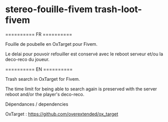 # stereo-fouille-fivem trash-loot-fivem
========== FR ========== 

Fouille de poubelle en OxTarget pour Fivem. 

Le delai pour pouvoir refouiller est conservé avec le reboot serveur et/ou la deco-reco du joueur. 


========== EN ========== 

Trash search in OxTarget for Fivem.

The time limit for being able to search again is preserved with the server reboot and/or the player's deco-reco.


Dépendances / dependencies 

OxTarget : https://github.com/overextended/ox_target
